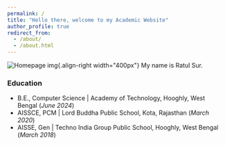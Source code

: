 ```yaml
---
permalink: /
title: "Hello there, welcome to my Academic Website"
author_profile: true
redirect_from: 
  - /about/
  - /about.html
---
```


![Homepage img](/images/websitehomepage){.align-right width="400px"}
My name is Ratul Sur.

### Education
  * B.E., Computer Science | Academy of Technology, Hooghly, West Bengal (_June 2024_)
  * AISSCE, PCM | Lord Buddha Public School, Kota, Rajasthan (_March 2020_)
  * AISSE, Gen | Techno India Group Public School, Hooghly, West Bengal (_March 2018_)

